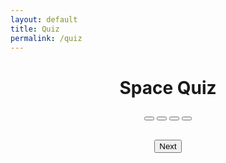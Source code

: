 ```yaml
---
layout: default
title: Quiz
permalink: /quiz
---
```

<style>
    .selected {
        background-color: rgb(12, 141, 243);
    }
</style>
<html>
<head>
        <title>Space Quiz</title>
    <link rel="stylesheet" type="text/css" href="style.css">
</head>
<body>
    <h1><center>Space Quiz</center></h1>
    <div id="quiz-container">
        <div id="question-container"><center>
            <p id="question-text"></p>
        </center></div>
        <div id="answers-container"><center>
            <button class="answer-btn" id="answerA"></button>
            <button class="answer-btn" id="answerB"></button>
            <button class="answer-btn" id="answerC"></button>
            <button class="answer-btn" id="answerD"></button>
        </center></div>
    </div>
    <center><p id="score-display"></p></center>
    <br>
    <center>
        <button id="next-btn">Next</button>
    </center>
    <div id="username-input">
    <script src="https://code.jquery.com/jquery-3.6.0.min.js"></script>
    <script>
        const apiUrl = "http://localhost:8027/api/quiz/";
        const updateScoreUrl = "http://localhost:8027/api/quiz/addScore/";
        const options = {
            method: 'GET',
            mode: 'cors',
            cache: 'default',
            credentials: 'same-origin',
            headers: {
                'Content-Type': 'application/json'
            }
        };
        let score = 0;
        let questions = [];
        let currentQuestionIndex = 0;
        let correctAnswers = [];
        const questionContainer = document.getElementById("question-text");
        const answerButtons = document.querySelectorAll(".answer-btn");
        const nextButton = document.getElementById("next-btn");
        function loadQuestion(questionIndex) {
            nextButton.disabled = true;
            answerButtons.forEach(button => button.classList.remove("selected"));
            const question = questions[questionIndex];
            questionContainer.textContent = question.question;
            answerButtons.forEach((button, index) => {
                button.textContent = String.fromCharCode(65 + index) + ". " + question.choices[index];
            });
        }
        function handleAnswerClick(event) {
            nextButton.disabled = false;
            let temp;
            answerButtons.forEach(button => button.classList.remove("selected"));
            event.target.classList.add("selected");
            answerButtons.forEach((button, index) => {
                const choice = String.fromCharCode(65 + index).toLowerCase();
                if (event.target === button) {
                    temp = choice;
                }
            });
            const answerChoice = temp
            const currentCorrectAnswer = correctAnswers[currentQuestionIndex];
            if (answerChoice === currentCorrectAnswer) {
                score += 10;
            }
        }
        function updateScoreDisplay() {
            const scoreDisplay = document.getElementById("score-display");
            scoreDisplay.textContent = "Your score is " + score + "/50!";
        }
        function error(err) {
            console.error(err);
        }
        fetch(apiUrl, options)
            .then(response => {
                if (response.status !== 200) {
                    error('GET API response failure: ' + response.status);
                    return;
                }
                response.json().then(data => {
                    const questionData = data.slice(0, 5);
                    const answerChoices = data.slice(5, 10);
                    questions = questionData.map((question, index) => ({
                        question: question,
                        choices: answerChoices[index].split(', '),
                    }));
                    correctAnswers = answerChoices.map(choice => choice.charAt(choice.length - 1));
                    loadQuestion(currentQuestionIndex);
                });
            })
            .catch(err => {
                error(err + ": " + apiUrl);
            });
        answerButtons.forEach(button => {
            button.addEventListener("click", handleAnswerClick);
        });
        nextButton.addEventListener("click", () => {
            currentQuestionIndex++;
            if (currentQuestionIndex < questions.length) {
                loadQuestion(currentQuestionIndex);
            } else {
                questionContainer.textContent = "Quiz completed!";
                updateScoreDisplay();
                answerButtons.forEach(button => button.style.display = "none");
                nextButton.style.display = "none";
            }
        });
    </script>
</body>
</html>
